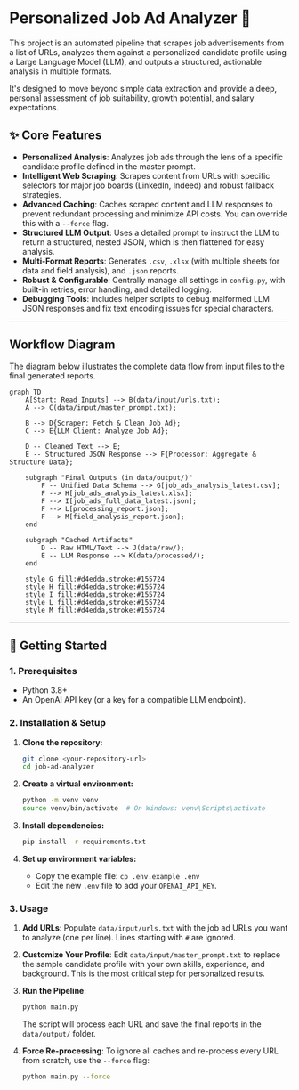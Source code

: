 # Personalized Job Ad Analyzer 🤖

This project is an automated pipeline that scrapes job advertisements from a list of URLs, analyzes them against a personalized candidate profile using a Large Language Model (LLM), and outputs a structured, actionable analysis in multiple formats.

It's designed to move beyond simple data extraction and provide a deep, personal assessment of job suitability, growth potential, and salary expectations.

## ✨ Core Features

* **Personalized Analysis**: Analyzes job ads through the lens of a specific candidate profile defined in the master prompt.
* **Intelligent Web Scraping**: Scrapes content from URLs with specific selectors for major job boards (LinkedIn, Indeed) and robust fallback strategies.
* **Advanced Caching**: Caches scraped content and LLM responses to prevent redundant processing and minimize API costs. You can override this with a `--force` flag.
* **Structured LLM Output**: Uses a detailed prompt to instruct the LLM to return a structured, nested JSON, which is then flattened for easy analysis.
* **Multi-Format Reports**: Generates `.csv`, `.xlsx` (with multiple sheets for data and field analysis), and `.json` reports.
* **Robust & Configurable**: Centrally manage all settings in `config.py`, with built-in retries, error handling, and detailed logging.
* **Debugging Tools**: Includes helper scripts to debug malformed LLM JSON responses and fix text encoding issues for special characters.

---

## Workflow Diagram

The diagram below illustrates the complete data flow from input files to the final generated reports.

```mermaid
graph TD
    A[Start: Read Inputs] --> B(data/input/urls.txt);
    A --> C(data/input/master_prompt.txt);

    B --> D{Scraper: Fetch & Clean Job Ad};
    C --> E{LLM Client: Analyze Job Ad};

    D -- Cleaned Text --> E;
    E -- Structured JSON Response --> F{Processor: Aggregate & Structure Data};

    subgraph "Final Outputs (in data/output/)"
        F -- Unified Data Schema --> G[job_ads_analysis_latest.csv];
        F --> H[job_ads_analysis_latest.xlsx];
        F --> I[job_ads_full_data_latest.json];
        F --> L[processing_report.json];
        F --> M[field_analysis_report.json];
    end

    subgraph "Cached Artifacts"
        D -- Raw HTML/Text --> J(data/raw/);
        E -- LLM Response --> K(data/processed/);
    end

    style G fill:#d4edda,stroke:#155724
    style H fill:#d4edda,stroke:#155724
    style I fill:#d4edda,stroke:#155724
    style L fill:#d4edda,stroke:#155724
    style M fill:#d4edda,stroke:#155724
```

---

## 🚀 Getting Started

### 1. Prerequisites

* Python 3.8+
* An OpenAI API key (or a key for a compatible LLM endpoint).

### 2. Installation & Setup

1.  **Clone the repository:**
    ```bash
    git clone <your-repository-url>
    cd job-ad-analyzer
    ```

2.  **Create a virtual environment:**
    ```bash
    python -m venv venv
    source venv/bin/activate  # On Windows: venv\Scripts\activate
    ```

3.  **Install dependencies:**
    ```bash
    pip install -r requirements.txt
    ```

4.  **Set up environment variables:**
    * Copy the example file: `cp .env.example .env`
    * Edit the new `.env` file to add your `OPENAI_API_KEY`.

### 3. Usage

1.  **Add URLs**: Populate `data/input/urls.txt` with the job ad URLs you want to analyze (one per line). Lines starting with `#` are ignored.
2.  **Customize Your Profile**: Edit `data/input/master_prompt.txt` to replace the sample candidate profile with your own skills, experience, and background. This is the most critical step for personalized results.
3.  **Run the Pipeline**:
    ```bash
    python main.py
    ```
    The script will process each URL and save the final reports in the `data/output/` folder.

4.  **Force Re-processing**: To ignore all caches and re-process every URL from scratch, use the `--force` flag:
    ```bash
    python main.py --force
    ```